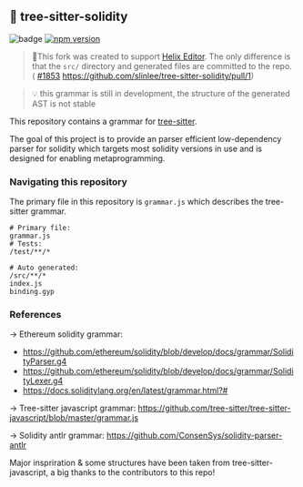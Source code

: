 ## 🌴 tree-sitter-solidity 
![badge](https://action-badges.now.sh/JoranHonig/tree-sitter-solidity)
[![npm version](https://badge.fury.io/js/tree-sitter-solidity.svg)](https://badge.fury.io/js/tree-sitter-solidity)

> 💁This fork was created to support [Helix Editor](https://github.com/helix-editor/helix). The only difference is that the `src/` directory and generated files are committed to the repo. ( [#1853](https://github.com/helix-editor/helix/issues/1853) https://github.com/slinlee/tree-sitter-solidity/pull/1)

> 💡 this grammar is still in development, the structure of the generated AST is not stable

This repository contains a grammar for [tree-sitter](https://github.com/tree-sitter/tree-sitter).

The goal of this project is to provide an parser efficient low-dependency parser for solidity which targets most solidity versions in use and is designed for enabling metaprogramming.


### Navigating this repository
The primary file in this repository is `grammar.js` which describes the tree-sitter grammar.

```
# Primary file:
grammar.js
# Tests:
/test/**/*

# Auto generated:
/src/**/*
index.js
binding.gyp
```

### References
-> Ethereum solidity grammar: 
- https://github.com/ethereum/solidity/blob/develop/docs/grammar/SolidityParser.g4
- https://github.com/ethereum/solidity/blob/develop/docs/grammar/SolidityLexer.g4
- https://docs.soliditylang.org/en/latest/grammar.html?#

-> Tree-sitter javascript grammar: https://github.com/tree-sitter/tree-sitter-javascript/blob/master/grammar.js

-> Solidity antlr grammar: https://github.com/ConsenSys/solidity-parser-antlr

Major inspriration & some structures have been taken from tree-sitter-javascript, a big thanks to the contributors to this repo! 
